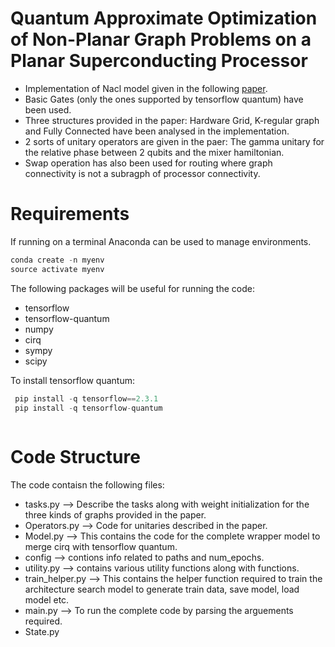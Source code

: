 # Quantum Approximate Optimization of Non-Planar Graph Problems on a Planar Superconducting Processor
* Implementation of Nacl model given in the following [paper](https://arxiv.org/abs/2004.04197).
* Basic Gates (only the ones supported by tensorflow quantum) have been used.
* Three structures provided in the paper: Hardware Grid, K-regular graph and Fully Connected have been analysed in the implementation.
* 2 sorts of unitary operators are given in the paer: The gamma unitary for the relative phase between 2 qubits and the mixer hamiltonian. 
* Swap operation has also been used for routing where graph connectivity is not a subragph of processor connectivity.

# Requirements
If running on a terminal Anaconda can be used to manage environments.

```javascript
conda create -n myenv
source activate myenv
```
The following packages will be useful for running the code:
* tensorflow 
* tensorflow-quantum
* numpy
* cirq
* sympy
* scipy

To install tensorflow quantum:
```javascript
 pip install -q tensorflow==2.3.1
 pip install -q tensorflow-quantum
 
```

# Code Structure
The code contaisn the following files:
* tasks.py --> Describe the tasks along with weight initialization for the three kinds of graphs provided in the paper.
* Operators.py --> Code for unitaries described in the paper.
* Model.py --> This contains the code for the complete wrapper model to merge cirq with tensorflow quantum.
* config --> contions info related to paths and num_epochs.
* utility.py --> contains various utility functions along with functions.
* train_helper.py --> This contains the helper function required to train the architecture search model to generate train data, save model, load model etc.
* main.py --> To run the complete code by parsing the arguements required.
* State.py







